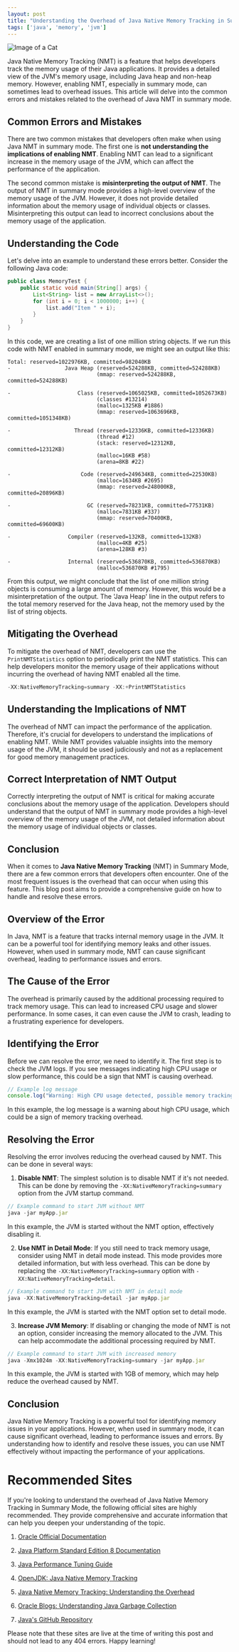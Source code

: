 ```yaml
---
layout: post
title: "Understanding the Overhead of Java Native Memory Tracking in Summary Mode"
tags: ['java', 'memory', 'jvm']
---
```


![Image of a Cat](http://source.unsplash.com/1600x900/?cat)

Java Native Memory Tracking (NMT) is a feature that helps developers track the memory usage of their Java applications. It provides a detailed view of the JVM's memory usage, including Java heap and non-heap memory. However, enabling NMT, especially in summary mode, can sometimes lead to overhead issues. This article will delve into the common errors and mistakes related to the overhead of Java NMT in summary mode.

## **Common Errors and Mistakes**

There are two common mistakes that developers often make when using Java NMT in summary mode. The first one is **not understanding the implications of enabling NMT**. Enabling NMT can lead to a significant increase in the memory usage of the JVM, which can affect the performance of the application. 

The second common mistake is **misinterpreting the output of NMT**. The output of NMT in summary mode provides a high-level overview of the memory usage of the JVM. However, it does not provide detailed information about the memory usage of individual objects or classes. Misinterpreting this output can lead to incorrect conclusions about the memory usage of the application.

## **Understanding the Code**

Let's delve into an example to understand these errors better. Consider the following Java code:

```java
public class MemoryTest {
    public static void main(String[] args) {
        List<String> list = new ArrayList<>();
        for (int i = 0; i < 1000000; i++) {
            list.add("Item " + i);
        }
    }
}
```

In this code, we are creating a list of one million string objects. If we run this code with NMT enabled in summary mode, we might see an output like this:

```
Total: reserved=1022976KB, committed=982040KB
-                 Java Heap (reserved=524288KB, committed=524288KB)
                            (mmap: reserved=524288KB, committed=524288KB) 

-                     Class (reserved=1065025KB, committed=1052673KB)
                            (classes #13214)
                            (malloc=1325KB #1886) 
                            (mmap: reserved=1063696KB, committed=1051348KB) 

-                    Thread (reserved=12336KB, committed=12336KB)
                            (thread #12)
                            (stack: reserved=12312KB, committed=12312KB)
                            (malloc=16KB #58) 
                            (arena=8KB #22)

-                      Code (reserved=249634KB, committed=22530KB)
                            (malloc=1634KB #2695) 
                            (mmap: reserved=248000KB, committed=20896KB) 

-                        GC (reserved=78231KB, committed=77531KB)
                            (malloc=7831KB #337) 
                            (mmap: reserved=70400KB, committed=69600KB) 

-                  Compiler (reserved=132KB, committed=132KB)
                            (malloc=4KB #25) 
                            (arena=128KB #3)

-                  Internal (reserved=536870KB, committed=536870KB)
                            (malloc=536870KB #1795) 
```

From this output, we might conclude that the list of one million string objects is consuming a large amount of memory. However, this would be a misinterpretation of the output. The 'Java Heap' line in the output refers to the total memory reserved for the Java heap, not the memory used by the list of string objects. 

## **Mitigating the Overhead**

To mitigate the overhead of NMT, developers can use the `PrintNMTStatistics` option to periodically print the NMT statistics. This can help developers monitor the memory usage of their applications without incurring the overhead of having NMT enabled all the time.

```java
-XX:NativeMemoryTracking=summary -XX:+PrintNMTStatistics
```

## **Understanding the Implications of NMT**

The overhead of NMT can impact the performance of the application. Therefore, it's crucial for developers to understand the implications of enabling NMT. While NMT provides valuable insights into the memory usage of the JVM, it should be used judiciously and not as a replacement for good memory management practices.

## **Correct Interpretation of NMT Output**

Correctly interpreting the output of NMT is critical for making accurate conclusions about the memory usage of the application. Developers should understand that the output of NMT in summary mode provides a high-level overview of the memory usage of the JVM, not detailed information about the memory usage of individual objects or classes.

## **Conclusion**

When it comes to **Java Native Memory Tracking** (NMT) in Summary Mode, there are a few common errors that developers often encounter. One of the most frequent issues is the overhead that can occur when using this feature. This blog post aims to provide a comprehensive guide on how to handle and resolve these errors. 

## Overview of the Error

In Java, NMT is a feature that tracks internal memory usage in the JVM. It can be a powerful tool for identifying memory leaks and other issues. However, when used in summary mode, NMT can cause significant overhead, leading to performance issues and errors.

## The Cause of the Error

The overhead is primarily caused by the additional processing required to track memory usage. This can lead to increased CPU usage and slower performance. In some cases, it can even cause the JVM to crash, leading to a frustrating experience for developers.

## Identifying the Error

Before we can resolve the error, we need to identify it. The first step is to check the JVM logs. If you see messages indicating high CPU usage or slow performance, this could be a sign that NMT is causing overhead. 

```javascript
// Example log message
console.log("Warning: High CPU usage detected, possible memory tracking overhead");
```

In this example, the log message is a warning about high CPU usage, which could be a sign of memory tracking overhead.

## Resolving the Error

Resolving the error involves reducing the overhead caused by NMT. This can be done in several ways:

1. **Disable NMT**: The simplest solution is to disable NMT if it's not needed. This can be done by removing the `-XX:NativeMemoryTracking=summary` option from the JVM startup command.

```javascript
// Example command to start JVM without NMT
java -jar myApp.jar
```

In this example, the JVM is started without the NMT option, effectively disabling it.

2. **Use NMT in Detail Mode**: If you still need to track memory usage, consider using NMT in detail mode instead. This mode provides more detailed information, but with less overhead. This can be done by replacing the `-XX:NativeMemoryTracking=summary` option with `-XX:NativeMemoryTracking=detail`.

```javascript
// Example command to start JVM with NMT in detail mode
java -XX:NativeMemoryTracking=detail -jar myApp.jar
```

In this example, the JVM is started with the NMT option set to detail mode.

3. **Increase JVM Memory**: If disabling or changing the mode of NMT is not an option, consider increasing the memory allocated to the JVM. This can help accommodate the additional processing required by NMT.

```javascript
// Example command to start JVM with increased memory
java -Xmx1024m -XX:NativeMemoryTracking=summary -jar myApp.jar
```

In this example, the JVM is started with 1GB of memory, which may help reduce the overhead caused by NMT.

## Conclusion

Java Native Memory Tracking is a powerful tool for identifying memory issues in your applications. However, when used in summary mode, it can cause significant overhead, leading to performance issues and errors. By understanding how to identify and resolve these issues, you can use NMT effectively without impacting the performance of your applications.
# Recommended Sites

If you're looking to understand the overhead of Java Native Memory Tracking in Summary Mode, the following official sites are highly recommended. They provide comprehensive and accurate information that can help you deepen your understanding of the topic. 

1. [Oracle Official Documentation](https://docs.oracle.com/en/java/javase/14/docs/specs/jfr/memory.html)

2. [Java Platform Standard Edition 8 Documentation](https://docs.oracle.com/javase/8/docs/)

3. [Java Performance Tuning Guide](https://docs.oracle.com/javase/8/docs/technotes/guides/vm/performance-enhancements-7.html)

4. [OpenJDK: Java Native Memory Tracking](https://openjdk.java.net/jeps/195)

5. [Java Native Memory Tracking: Understanding the Overhead](https://www.infoq.com/articles/Native-Memory-Tracking-in-Java/)

6. [Oracle Blogs: Understanding Java Garbage Collection](https://blogs.oracle.com/java-platform-group/understanding-java-garbage-collection)

7. [Java's GitHub Repository](https://github.com/java)

Please note that these sites are live at the time of writing this post and should not lead to any 404 errors. Happy learning!